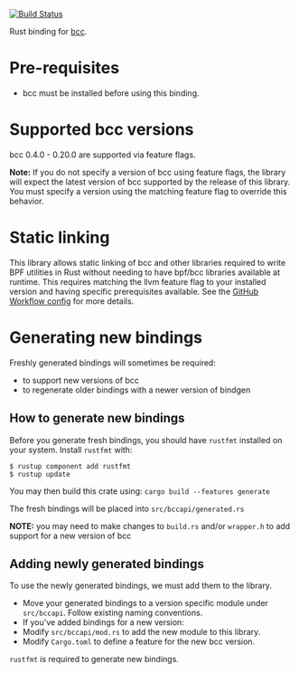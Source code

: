 [![Build Status](https://travis-ci.org/rust-bpf/bcc-sys.svg?branch=master)](https://travis-ci.org/rust-bpf/bcc-sys)

Rust binding for [bcc](https://github.com/iovisor/bcc).

# Pre-requisites
* bcc must be installed before using this binding.

# Supported bcc versions

bcc 0.4.0 - 0.20.0 are supported via feature flags.

**Note:** If you do not specify a version of bcc using feature flags, the
library will expect the latest version of bcc supported by the release of this
library. You must specify a version using the matching feature flag to override
this behavior.

# Static linking

This library allows static linking of bcc and other libraries required to write
BPF utilities in Rust without needing to have bpf/bcc libraries available at
runtime. This requires matching the llvm feature flag to your installed version
and having specific prerequisites available. See the [GitHub Workflow config]
for more details.

# Generating new bindings

Freshly generated bindings will sometimes be required:
* to support new versions of bcc
* to regenerate older bindings with a newer version of bindgen

## How to generate new bindings

Before you generate fresh bindings, you should have `rustfmt` installed on your
system. Install `rustfmt` with:
```
$ rustup component add rustfmt
$ rustup update
```

You may then build this crate using:
```cargo build --features generate```

The fresh bindings will be placed into `src/bccapi/generated.rs`

**NOTE:** you may need to make changes to `build.rs` and/or `wrapper.h`
to add support for a new version of bcc

## Adding newly generated bindings

To use the newly generated bindings, we must add them to the library.

* Move your generated bindings to a version specific module under `src/bccapi`.
Follow existing naming conventions.
* If you've added bindings for a new version:
 * Modify `src/bccapi/mod.rs` to add the new module to this library.
 * Modify `Cargo.toml` to define a feature for the new bcc version.

`rustfmt` is required to generate new bindings.

[GitHub Workflow config]: https://github.com/rust-bpf/bcc-sys/tree/.github/workflows/cargo.yml